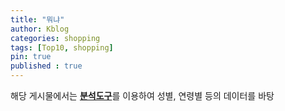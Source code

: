 ```yaml
---
title: "뭐냐"
author: Kblog
categories: shopping
tags: [Top10, shopping]
pin: true
published : true
---
```


해당 게시물에서는 [**분석도구**](https://itemscout.io/)를 이용하여 성별, 연령별 등의 데이터를 바탕
